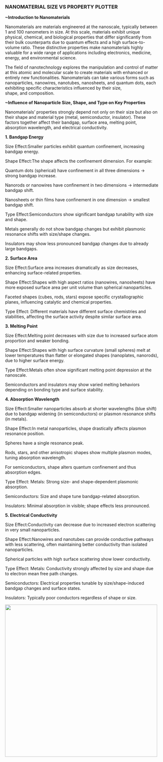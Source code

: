 ### NANOMATERIAL SIZE VS PROPERTY PLOTTER                                                                                                    
****~Introduction to Nanomaterials****<br>

Nanomaterials are materials engineered at the nanoscale, typically between 1 and 100 nanometers in size. At this scale, materials exhibit unique physical, chemical, and biological properties that differ significantly from their bulk counterparts due to quantum effects and a high surface-to-volume ratio. These distinctive properties make nanomaterials highly valuable for a wide range of applications including electronics, medicine, energy, and environmental science.

The field of nanotechnology explores the manipulation and control of matter at this atomic and molecular scale to create materials with enhanced or entirely new functionalities. Nanomaterials can take various forms such as nanoparticles, nanowires, nanotubes, nanosheets, and quantum dots, each exhibiting specific characteristics influenced by their size, shape, and composition.<br> 
 

****~Influence of Nanoparticle Size, Shape, and Type on Key Properties****<br>

Nanomaterials’ properties strongly depend not only on their size but also on their shape and material type (metal, semiconductor, insulator). These factors together affect their bandgap, surface area, melting point, absorption wavelength, and electrical conductivity.

****1. Bandgap Energy****<br>

Size Effect:Smaller particles exhibit quantum confinement, increasing bandgap energy.

Shape Effect:The shape affects the confinement dimension. For example:

Quantum dots (spherical) have confinement in all three dimensions → strong bandgap increase.

Nanorods or nanowires have confinement in two dimensions → intermediate bandgap shift.

Nanosheets or thin films have confinement in one dimension → smallest bandgap shift.

Type Effect:Semiconductors show significant bandgap tunability with size and shape.

Metals generally do not show bandgap changes but exhibit plasmonic resonance shifts with size/shape changes.

Insulators may show less pronounced bandgap changes due to already large bandgaps.

****2. Surface Area****<br>

Size Effect:Surface area increases dramatically as size decreases, enhancing surface-related properties.

Shape Effect:Shapes with high aspect ratios (nanowires, nanosheets) have more exposed surface area per unit volume than spherical nanoparticles.

Faceted shapes (cubes, rods, stars) expose specific crystallographic planes, influencing catalytic and chemical properties.

Type Effect:
Different materials have different surface chemistries and stabilities, affecting the surface activity despite similar surface area.

****3. Melting Point****<br>

Size Effect:Melting point decreases with size due to increased surface atom proportion and weaker bonding.

Shape Effect:Shapes with high surface curvature (small spheres) melt at lower temperatures than flatter or elongated shapes (nanoplates, nanorods), due to higher surface energy.

Type Effect:Metals often show significant melting point depression at the nanoscale.

Semiconductors and insulators may show varied melting behaviors depending on bonding type and surface stability.

****4. Absorption Wavelength****<br>

Size Effect:Smaller nanoparticles absorb at shorter wavelengths (blue shift) due to bandgap widening (in semiconductors) or plasmon resonance shifts (in metals).

Shape Effect:In metal nanoparticles, shape drastically affects plasmon resonance position.

Spheres have a single resonance peak.

Rods, stars, and other anisotropic shapes show multiple plasmon modes, tuning absorption wavelength.

For semiconductors, shape alters quantum confinement and thus absorption edges.

Type Effect: Metals: Strong size- and shape-dependent plasmonic absorption.

Semiconductors: Size and shape tune bandgap-related absorption.

Insulators: Minimal absorption in visible; shape effects less pronounced.

****5. Electrical Conductivity****<br>

Size Effect:Conductivity can decrease due to increased electron scattering in very small nanoparticles.

Shape Effect:Nanowires and nanotubes can provide conductive pathways with less scattering, often maintaining better conductivity than isolated nanoparticles.

Spherical particles with high surface scattering show lower conductivity.

Type Effect: Metals: Conductivity strongly affected by size and shape due to electron mean free path changes.

Semiconductors: Electrical properties tunable by size/shape-induced bandgap changes and surface states.

Insulators: Typically poor conductors regardless of shape or size.
<br>




<img src="https://github.com/Ayush-Kumar-45/Orchids_Ayush_Kumar_2/blob/main/experiment/images/nanomaterial%20new.png" height="500px">
<br>
